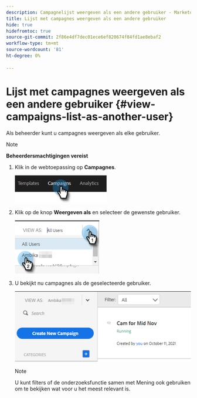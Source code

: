 ```yaml
---
description: Campagnelijst weergeven als een andere gebruiker - Marketo Docs - Productdocumentatie
title: Lijst met campagnes weergeven als een andere gebruiker
hide: true
hidefromtoc: true
source-git-commit: 2f86e4df7dec01ece6ef820674f84fd1ae8ebaf2
workflow-type: tm+mt
source-wordcount: '81'
ht-degree: 0%

---
```


# Lijst met campagnes weergeven als een andere gebruiker {#view-campaigns-list-as-another-user}

Als beheerder kunt u campagnes weergeven als elke gebruiker.

>[!NOTE]
>
>**Beheerdersmachtigingen vereist**

1. Klik in de webtoepassing op **Campagnes**.

   ![](assets/view-campaigns-list-as-another-user-1.png)

1. Klik op de knop **Weergeven als** en selecteer de gewenste gebruiker.

   ![](assets/view-campaigns-list-as-another-user-2.png)

1. U bekijkt nu campagnes als de geselecteerde gebruiker.

   ![](assets/view-campaigns-list-as-another-user-3.png)

   >[!NOTE]
   >
   >U kunt filters of de onderzoeksfunctie samen met Mening ook gebruiken om te bekijken wat voor u het meest relevant is.
